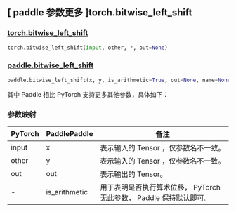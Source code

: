 ## [ paddle 参数更多 ]torch.bitwise_left_shift

### [torch.bitwise_left_shift](https://pytorch.org/docs/stable/generated/torch.bitwise_left_shift.html)

```python
torch.bitwise_left_shift(input, other, *, out=None)
```

### [paddle.bitwise_left_shift](https://www.paddlepaddle.org.cn/documentation/docs/zh/api/paddle/bitwise_left_shift_cn.html#bitwise-left-shift)

```python
paddle.bitwise_left_shift(x, y, is_arithmetic=True, out=None, name=None)
```

其中 Paddle 相比 PyTorch 支持更多其他参数，具体如下：

### 参数映射

| PyTorch | PaddlePaddle  | 备注                                                                |
| ------- | ------------- | ------------------------------------------------------------------- |
| input   | x             | 表示输入的 Tensor ，仅参数名不一致。                                |
| other   | y             | 表示输入的 Tensor ，仅参数名不一致。                                |
| out     | out           | 表示输出的 Tensor。                                                 |
| -       | is_arithmetic | 用于表明是否执行算术位移， PyTorch 无此参数， Paddle 保持默认即可。 |
